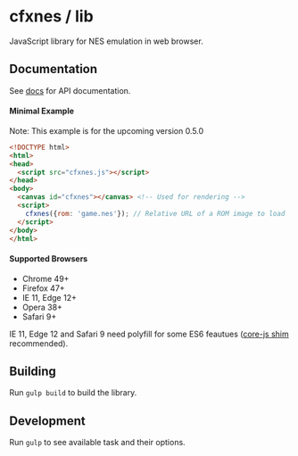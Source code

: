# cfxnes / lib

JavaScript library for NES emulation in web browser.

## Documentation

See [docs](docs/api.md) for API documentation.

#### Minimal Example

Note: This example is for the upcoming version 0.5.0

``` html
<!DOCTYPE html>
<html>
<head>
  <script src="cfxnes.js"></script>
</head>
<body>
  <canvas id="cfxnes"></canvas> <!-- Used for rendering -->
  <script>
    cfxnes({rom: 'game.nes'}); // Relative URL of a ROM image to load
  </script>
</body>
</html>
```

#### Supported Browsers

- Chrome 49+
- Firefox 47+
- IE 11, Edge 12+
- Opera 38+
- Safari 9+

IE 11, Edge 12 and Safari 9 need polyfill for some ES6 feautues ([core-js shim](https://github.com/zloirock/core-js) recommended).

## Building

Run `gulp build` to build the library.

## Development

Run `gulp` to see available task and their options.
